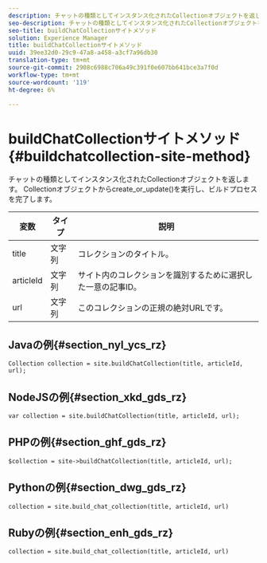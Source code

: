 ```yaml
---
description: チャットの種類としてインスタンス化されたCollectionオブジェクトを返します。 Collectionオブジェクトからcreate_or_update()を実行し、ビルドプロセスを完了します。
seo-description: チャットの種類としてインスタンス化されたCollectionオブジェクトを返します。 Collectionオブジェクトからcreate_or_update()を実行し、ビルドプロセスを完了します。
seo-title: buildChatCollectionサイトメソッド
solution: Experience Manager
title: buildChatCollectionサイトメソッド
uuid: 39ee32d0-29c9-47a8-a458-a3cf7a96db30
translation-type: tm+mt
source-git-commit: 2908c6988c706a49c391f0e607bb641bce3a7f0d
workflow-type: tm+mt
source-wordcount: '119'
ht-degree: 6%

---
```



# buildChatCollectionサイトメソッド{#buildchatcollection-site-method}

チャットの種類としてインスタンス化されたCollectionオブジェクトを返します。 Collectionオブジェクトからcreate_or_update()を実行し、ビルドプロセスを完了します。

| 変数 | タイプ | 説明 |
|--- |--- |--- |
| title | 文字列 | コレクションのタイトル。 |
| articleId | 文字列 | サイト内のコレクションを識別するために選択した一意の記事ID。 |
| url | 文字列 | このコレクションの正規の絶対URLです。 |

## Javaの例{#section_nyl_ycs_rz}

```
Collection collection = site.buildChatCollection(title, articleId, url); 
```

## NodeJSの例{#section_xkd_gds_rz}

```
var collection = site.buildChatCollection(title, articleId, url); 
```

## PHPの例{#section_ghf_gds_rz}

```
$collection = site->buildChatCollection(title, articleId, url); 
```

## Pythonの例{#section_dwg_gds_rz}

```
collection = site.build_chat_collection(title, articleId, url) 
```

## Rubyの例{#section_enh_gds_rz}

```
collection = site.build_chat_collection(title, articleId, url)
```

